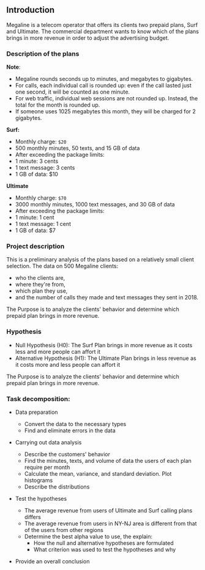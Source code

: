 ## Introduction <a id='data_review'></a>

Megaline is a telecom operator that offers its clients two prepaid plans, Surf and Ultimate. The commercial department wants to know which of the plans brings in more revenue in order to adjust the advertising budget.

### Description of the plans

**Note**: 
- Megaline rounds seconds up to minutes, and megabytes to gigabytes. 
- For calls, each individual call is rounded up: even if the call lasted just one second, it will be counted as one minute. 
- For web traffic, individual web sessions are not rounded up. Instead, the total for the month is rounded up. 
- If someone uses 1025 megabytes this month, they will be charged for 2 gigabytes.

**Surf:**
- Monthly charge: `$20`
- 500 monthly minutes, 50 texts, and 15 GB of data
- After exceeding the package limits:
- 1 minute: 3 cents 
- 1 text message: 3 cents
- 1 GB of data: $10


**Ultimate**
- Monthly charge: `$70`
- 3000 monthly minutes, 1000 text messages, and 30 GB of data
- After exceeding the package limits:
- 1 minute: 1 cent
- 1 text message: 1 cent
- 1 GB of data: $7


### **Project description** <a id='data_review'></a>

This is a preliminary analysis of the plans based on a relatively small client selection. 
The data on 500 Megaline clients: 
- who the clients are, 
- where they're from, 
- which plan they use, 
- and the number of calls they made and text messages they sent in 2018. 

The Purpose is to analyze the clients' behavior and determine which prepaid plan brings in more revenue. 


### **Hypothesis** <a id='data_review'></a>

- Null Hypothesis (H0): The Surf Plan brings in more revenue as it costs less and more people can affort it
- Alternative Hypothesis (H1): The Ultimate Plan brings in less revenue as it costs more and less people can affort it

The Purpose is to analyze the clients' behavior and determine which prepaid plan brings in more revenue. 

### **Task decomposition:** <a id='data_review'></a>

- Data preparation
    - Convert the data to the necessary types
    - Find and eliminate errors in the data
    
- Carrying out data analysis
    - Describe the customers' behavior
    - Find the minutes, texts, and volume of data the users of each plan require per month
    - Calculate the mean, variance, and standard deviation. Plot histograms
    - Describe the distributions
    
- Test the hypotheses
    - The average revenue from users of Ultimate and Surf calling plans differs
    - The average revenue from users in NY-NJ area is different from that of the users from other regions
    - Determine the best alpha value to use, the explain:
        - How the null and alternative hypotheses are formulated 
        - What criterion was used to test the hypotheses and why
        
- Provide an overall conclusion
